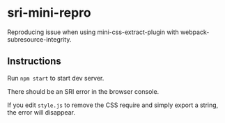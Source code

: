 # sri-mini-repro

Reproducing issue when using mini-css-extract-plugin with webpack-subresource-integrity.

## Instructions

Run `npm start` to start dev server.

There should be an SRI error in the browser console.

If you edit `style.js` to remove the CSS require and simply export a string, the error will disappear.